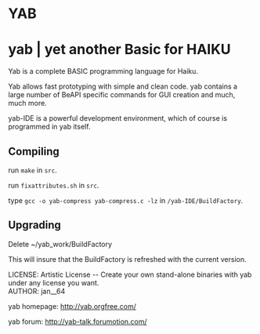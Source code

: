 # YAB
yab | yet another Basic for HAIKU
===
Yab is a complete BASIC programming language for Haiku.


Yab allows fast prototyping with simple and clean code. yab contains a large number of BeAPI specific commands for GUI creation and much, much more. 

yab-IDE is a powerful development environment, which of course is programmed in yab itself.


Compiling
---------------------
run `make` in `src`.

run `fixattributes.sh` in `src`.

type `gcc -o yab-compress yab-compress.c -lz` in `/yab-IDE/BuildFactory`.

Upgrading
---------------------
 Delete ~/yab_work/BuildFactory

This will insure that the BuildFactory is refreshed with the current version. 

LICENSE: Artistic License -- Create your own stand-alone binaries with yab under any license you want.  
AUTHOR: jan__64

yab homepage: http://yab.orgfree.com/

yab forum: http://yab-talk.forumotion.com/